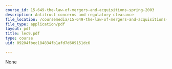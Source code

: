 ```yaml
---
course_id: 15-649-the-law-of-mergers-and-acquisitions-spring-2003
description: Antitrust concerns and regulatory clearance
file_location: /coursemedia/15-649-the-law-of-mergers-and-acquisitions-spring-2003/09204fbec184834fb1afd7d609151dc6_lec9.pdf
file_type: application/pdf
layout: pdf
title: lec9.pdf
type: course
uid: 09204fbec184834fb1afd7d609151dc6

---
```

None